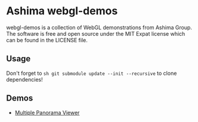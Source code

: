 # Ashima webgl-demos

webgl-demos is a collection of WebGL demonstrations from Ashima
Group. The software is free and open source under the MIT Expat license
which can be found in the LICENSE file.

## Usage

Don't forget to ```sh git submodule update --init --recursive``` to clone dependencies!

## Demos

- [Multiple Panorama Viewer](https://github.com/ashima/webgl-demos/tree/master/pano)
